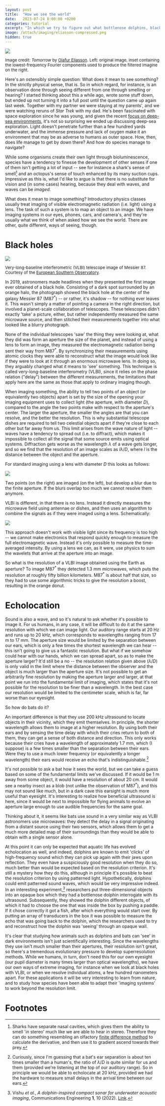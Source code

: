 ```yaml
---
layout: post
title:  "How we see the world"
date:   2023-07-24 8:00:00 +0200
categories: tutorial
excerpt: "In which we try to figure out what bottlenose dolphins, black holes, and imaging systems have in common, whether it is possible to see without light, and what it means to 'see' something in the first place."
image: /attach/imaging/eliasson-compressed.png
hidden: true
---
```

<div id="headerImage">
    <img src="/attach/imaging/eliasson-compressed.png">
    <p style="font-size:10pt;">Image credit: <i>Tomorrow</i> by <a href="https://olafureliasson.net/archive/artwork/WEK111038/tomorrow">Olafur Eliasson</a>. Left: original image, inset containing the lowest-frequency Fourier components used to produce the filtered imagine on the right.</p>
</div>

Here's an ostensibly simple question: What does it mean to see something? In the strictly physical sense, that is. So in which regard, for instance, is an observation done through seeing different from one through smelling or hearing? I started thinking about this a while ago, wrote some stuff down, but ended up not turning it into a full post until the question came up again last week. Together with my partner we were staying at my parents', and we were watching reruns of _Star Trek_ with my dad. He's been fascinated with space exploration since he was young, and given the recent [focus on deep-sea environments](https://en.wikipedia.org/wiki/Titan_submersible_implosion), it's not so surprising we ended up discussing deep-sea exploration. Light doesn't penetrate further than a few hundred yards underwater, and the immense pressure and lack of oxygen make it an environment that may be as adverse to humans as outer space. How, then, does life manage to get by down there? And how do species manage to navigate?

While some organisms create their own light through bioluminescence, species have a tendency to finesse the development of other senses if one of them isn't getting a lot of input -- see for instance a shark's sense of smell[^1] and an octopus's sense of touch enhanced by its many suction cups. Impressive as this is, what I'd like to argue is that there is no substitute for vision and (in some cases) hearing, because they deal with waves, and waves can be _imaged_.

What does it mean to image something? Introductory physics classes usually treat imaging of visible electromagnetic radiation (i.e. light) using a lens. The task of such a system is to map an object to an image. We have imaging systems in our eyes, phones, cars, and camera's, and they're usually what we think of when asked how we see the world. There are other, quite different, ways of seeing, though.

# Black holes
<div id="headerImage">
    <img src="/attach/imaging/M87.jpg">
    <p style="font-size:10pt;">Very-long-baseline interferometric (VLBI) telescope image of Messier 87. Courtesy of the <a href="https://commons.wikimedia.org/wiki/File:Central_black_hole_of_M87.tif">European Southern Observatory</a>.</p>
</div>

In 2019, astronomers made headlines when they presented the first image ever obtained of a black hole. Consisting of a dark spot surrounded by an orange halo, the photograph showed the black hole at the center of the galaxy Messier 87 (M87<sup>\*</sup>) -- or rather, it's shadow -- for nothing ever leaves it. This wasn't simply a matter of pointing a camera in the right direction, but involved a planet-scale collaboration of telescopes. These telescopes didn't exactly 'take' a picture, either, but rather independently measured the same microwave source, and then stitched their measurements together into what looked like a blurry photograph.

None of the individual telescopes 'saw' the thing they were looking at, what they did was form an aperture the size of the planet, and instead of using a lens to form an image, they measured the electromagnetic radiation being sent their way from M87<sup>\*</sup>. By synchronizing their measurements using atomic clocks they were able to reconstruct what the image would look like if they were to look at it through an enormous microwave lens. In doing so, they arguably changed what it means to 'see' something. This technique is called very-long-baseline interferometry (VLBI), since it relies on the phase relation ("delay") between the different measurements, the limitations that apply here are the same as those that apply to ordinary imaging though.

When imaging something, the ability to tell two points of an object (or equivalently two objects) apart is set by the size of the opening your imaging equipment uses to collect light (the aperture, with diameter $D$), compared to the angle the two points make with respect to the aperture's center. The larger the aperture, the smaller the angles are that you can resolve, and the better the resolution. This is why substantial telescope dishes are required to tell two celestial objects apart if they're close to each other but far away from us. This limit arises from the wave nature of light -- waves have a tendency to spread out (i.e. to diffract), which makes it impossible to collect all the signal that some source emits using optical systems. Diffraction gets worse as the wavelength $\lambda$ of a wave gets longer, and so we find that the resolution of an image scales as $l\lambda/D$, where $l$ is the distance between the object and the aperture.

For standard imaging using a lens with diameter $D$ this looks as follows:

![](/attach/imaging/cartoon-1.png)

Two points (on the right) are imaged (on the left), but develop a blur due to the finite aperture. If the blurs overlap too much we cannot resolve them anymore.

VLBI is different, in that there is no lens. Instead it directly measures the microwave field using antennae or dishes, and then uses an algorithm to combine the signals as if they were imaged using a lens. Schematically:

![](/attach/imaging/cartoon-2.png)

This approach doesn't work with visible light since its frequency is too high -- we cannot make electronics that respond quickly enough to measure the full electromagnetic wave. Instead it's only possible to measure the time-averaged intensity. By using a lens we can, as it were, use physics to sum the wavelets that arrive at the aperture into an image.

So what is the resolution of a VLBI image obtained using the Earth as aperture? To image M87<sup>\*</sup> they detected 1.3 mm microwaves, which puts the resolution at roughly fifty billion kilometers. M87<sup>\*</sup> is about half that size, so they had to use some algorithmic tricks to give the resolution a boost, resulting in the orange donut.

# Echolocation
Sound is also a wave, and so it's natural to ask whether it's possible to image it. For us humans, in any case, it will be difficult to do it at the same resolution with which we can image light. Our auditory range starts at 20 Hz and runs up to 20 kHz, which corresponds to wavelengths ranging from 17 m to 17 mm. The aperture size would be limited by the separation between our ears, which is only a few times the shortest wavelength we can hear -- this isn't going to give us a fantastic resolution. But what if we somehow could hear with our hands, which we can spread apart, so as to make the aperture larger? It'd still be a no -- the resolution relation given above ($\lambda/D$) is only valid in the limit where the distance between the observer and the object is much larger than the aperture size. It's not possible to get an arbitrarily fine resolution by making the aperture larger and larger, at that point we run into the fundamental limit of imaging, which states that it's not possible for the resolution to be finer than a wavelength. In the best case our resolution would be limited to the centimeter scale, which is far, far worse than our eyesight.

So how do bats do it?

An important difference is that they use 200 kHz ultrasound to locate objects in their vicinity, which they emit themselves. In principle, the shorter wavelength allows them to image at a higher resolution. By using both their ears and by sensing the time delay with which their cries return to both of them, they can get a sense of both distance and direction. This only works because their cries have a wavelength of approximately 1.7 mm, which (I suppose) is a few times smaller than the separation between their ears. Were they to use a much lower frequency (or equivalently a longer wavelength) their ears would receive an echo that's indistinguishable.[^2]

It's not possible to ask a bat how it sees the world, but we can take a guess based on some of the fundamental limits we've discussed. If it would be 1 m away from some object, it would have a resolution of about 20 cm. It would see a nearby insect as a blob (not unlike the observation of M87<sup>*</sup>), and this may not sound like much, but in a dark cave this earsight is much more useful than eyesight. It's interesting to realize how beneficial ultrasound is here, since it would be next to impossible for flying animals to evolve an aperture large enough to use audible frequencies for the same goal.

Thinking about it, it seems like bats use sound in a very similar way as VLBI astronomers use microwaves: they detect the delay in a signal originating from a distant source using their two sensors, which allows them to get a much more detailed map of their surroundings than they would be able to obtain with a single sensor alone.

At this point it can only be expected that aquatic life has evolved echolocation as well, and indeed, dolphins are known to emit 'clicks' of high-frequency sound which they can pick up again with their jaws upon reflection. They even have a suspiciously good resolution when they do so, much better than would be expected based on the resolution criterion. It's still a mystery how they do this, although in principle it's possible to beat the resolution criterion by using patterned light. Hypothetically, dolphins could emit patterned sound waves, which would be very impressive indeed. In an interesting experiment,[^3] researchers put three-dimensional objects into an opaque box which they had a bottlenose dolphin interrogate with its ultrasound. Subsequently, they showed the dolphin different objects, of which it had to choose the one that was inside the box by pushing a paddle. If it chose correctly it got a fish, after which everything would start over. By putting an array of transducers in the box it was possible to measure the echo that was going back to the dolphin, which the researchers used to try and reconstruct how the dolphin was 'seeing' through an opaque wall.

It's clear that studying how animals such as dolphins and bats can 'see' in dark environments isn't just scientifically interesting. Since the wavelengths they use isn't much smaller than their apertures, their resolution isn't great, so there's a tremendous evolutionary pressure to develop superresolution methods. While we humans, in turn, don't need this for our own eyesight (our pupil diameter is many times larger than optical wavelengths), we have our own ways of extreme imaging, for instance when we look at black holes with VLBI, or when we resolve individual atoms, a few hundred nanometers apart. For these applications it will be very interesting to learn from nature, and to study how species have been able to adapt their 'imaging systems' to work beyond the resolution limit.

# Footnotes

[^1]: Sharks have separate nasal cavities, which gives them the ability to smell 'in stereo' much like we are able to hear in stereo. Therefore they can do something resembling an olfactory [finite difference method](https://en.wikipedia.org/wiki/Finite_difference) to calculate the derivative, and then use it to gradient ascend towards their prey.
[^2]: Curiously, since I'm guessing that a bat's ear separation is about ten times smaller than a human's, the ratio of $\lambda/D$ is quite similar for us and them (provided we're listening at the top of our auditory range). So in principle we would be able to echolocate at 20 kHz, provided we had the hardware to measure small delays in the arrival time between our ears.
[^3]: Vishu *et al.*, *A dolphin-inspired compact sonar for underwater acoustic imaging*, Communications Engineering **1**, 10 (2022). [Link](https://www.nature.com/articles/s44172-022-00010-x).
